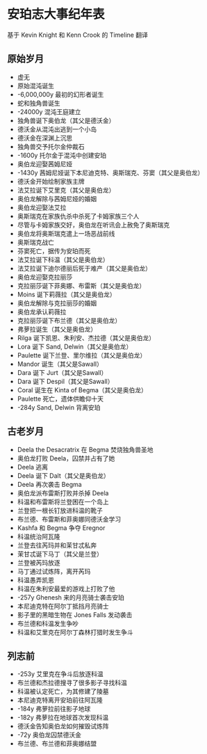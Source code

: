 # 安珀志大事纪年表

基于 Kevin Knight 和 Kenn Crook 的 Timeline 翻译

## 原始岁月
* 虚无
* 原始混沌诞生
* -6,000,000y 最初的幻形者诞生
* 蛇和独角兽诞生
* -24000y 混沌王庭建立
* 独角兽诞下奥伯龙（其父是德沃金）
* 德沃金从混沌出逃到一个小岛
* 德沃金在深渊上沉思
* 独角兽交予托尔金仲裁石
* -1600y 托尔金于混沌中创建安珀
* 奥伯龙迎娶茜姆尼娅
* -1430y 茜姆尼娅诞下本尼迪克特、奥斯瑞克、芬窦（其父是奥伯龙）
* 德沃金开始绘制家族主牌
* 法艾拉诞下艾里克（其父是奥伯龙）
* 奥伯龙解除与茜姆尼娅的婚姻
* 奥伯龙迎娶法艾拉
* 奥斯瑞克在家族仇杀中杀死了卡姆家族三个人
* 尽管与卡姆家族交好，奥伯龙在听讯会上赦免了奥斯瑞克
* 奥伯龙将奥斯瑞克遣上一场恶战前线
* 奥斯瑞克战亡
* 芬窦死亡，据传为安珀而死
* 法艾拉诞下科温（其父是奥伯龙）
* 法艾拉诞下迪尔德丽后死于难产（其父是奥伯龙）
* 奥伯龙迎娶克拉丽莎
* 克拉丽莎诞下菲奥娜、布雷斯（其父是奥伯龙）
* Moins 诞下莉薇拉（其父是奥伯龙）
* 奥伯龙解除与克拉丽莎的婚姻
* 奥伯龙承认莉薇拉
* 克拉丽莎诞下布兰德（其父是奥伯龙）
* 弗萝拉诞生（其父是奥伯龙）
* Rilga 诞下凯恩、朱利安、杰拉德（其父是奥伯龙）
* Lora 诞下 Sand, Delwin（其父是奥伯龙）
* Paulette 诞下兰登、里尔维拉（其父是奥伯龙）
* Mandor 诞生（其父是Sawall）
* Dara 诞下 Jurt（其父是Sawall）
* Dara 诞下 Despil（其父是Sawall）
* Coral 诞生在 Kinta of Begma（其父是奥伯龙）
* Paulette 死亡，遗体供瞻仰十天
* -284y Sand, Delwin 背离安珀

## 古老岁月
* Deela the Desacratrix 在 Begma 焚烧独角兽圣地
* 奥伯龙打败 Deela，囚禁并占有了她
* Deela 逃离
* Deela 诞下 Dalt（其父是奥伯龙）
* Deela 再次袭击 Begma
* 奥伯龙派布雷斯打败并杀掉 Deela
* 科温和布雷斯将兰登困在一个岛上
* 兰登把一根长钉放进科温的靴子
* 布兰德、布雷斯和菲奥娜同德沃金学习
* Kashfa 和 Begma 争夺 Eregnor
* 科温统治阿瓦隆
* 兰登去往芮玛并和茉甘忒私奔
* 茉甘忒诞下马丁（其父是兰登）
* 兰登被芮玛放逐
* 马丁通过试炼阵，离开芮玛
* 科温愚弄凯恩
* 科温在朱利安最爱的游戏上打败了他
* -257y Ghenesh 来的月亮骑士袭击安珀
* 本尼迪克特在阿尔丁抵挡月亮骑士
* 影子里的黑暗生物在 Jones Falls 发动袭击
* 布兰德和科温发生争吵
* 科温和艾里克在阿尔丁森林打猎时发生争斗

## 列志前
* -253y 艾里克在争斗后放逐科温
* 布兰德和杰拉德搜寻了很多影子寻找科温
* 科温被认定死亡，为其修建了陵墓
* 本尼迪克特离开安珀前往阿瓦隆
* -184y 弗萝拉前往影子地球
* -182y 弗萝拉在地球首次发现科温
* 德沃金告知奥伯龙如何摧毁试炼阵
* -72y 奥伯龙囚禁德沃金
* 布兰德、布兰德和菲奥娜结盟
